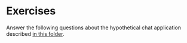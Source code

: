 # Exercises

Answer the following questions about the hypothetical chat application described [in this folder](/chat-app).

